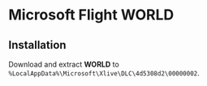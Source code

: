 # Microsoft Flight WORLD

## Installation

Download and extract **WORLD** to `%LocalAppData%\Microsoft\Xlive\DLC\4d5308d2\00000002`.
